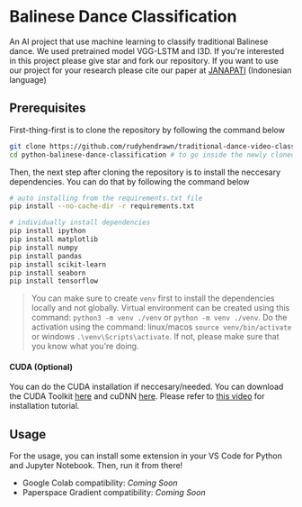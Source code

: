 # Balinese Dance Classification

An AI project that use machine learning to classify traditional Balinese dance. We used pretrained model VGG-LSTM and I3D. If you're interested in this project please give star and fork our repository. If you want to use our project for your research please cite our paper at [JANAPATI](https://ejournal.undiksha.ac.id/index.php/janapati/article/view/52598) (Indonesian language)

## Prerequisites

First-thing-first is to clone the repository by following the command below

```sh
git clone https://github.com/rudyhendrawn/traditional-dance-video-classification.git
cd python-balinese-dance-classification # to go inside the newly cloned directory
```

Then, the next step after cloning the repository is to install the neccesary dependencies. You can do that by following the command below

```sh
# auto installing from the requirements.txt file
pip install --no-cache-dir -r requirements.txt

# individually install dependencies
pip install ipython
pip install matplotlib
pip install numpy
pip install pandas
pip install scikit-learn
pip install seaborn
pip install tensorflow
```

> You can make sure to create `venv` first to install the dependencies locally and not globally. Virtual environment can be created using this command: `python3 -m venv ./venv` or `python -m venv ./venv`. Do the activation using the command: linux/macos `source venv/bin/activate` or windows `.\venv\Scripts\activate`. If not, please make sure that you know what you're doing.

#### CUDA (Optional)

You can do the CUDA installation if neccesary/needed. You can download the CUDA Toolkit [here][url-cuda-toolkit-download] and cuDNN [here][url-cudnn-download]. Please refer to [this video][url-yt-cuda-cudnn-installation] for installation tutorial.

## Usage

For the usage, you can install some extension in your VS Code for Python and Jupyter Notebook. Then, run it from there!

- Google Colab compatibility: _Coming Soon_
- Paperspace Gradient compatibility: _Coming Soon_

[url-cuda-toolkit-download]: https://developer.nvidia.com/cuda-downloads
[url-cudnn-download]: https://developer.nvidia.com/cudnn
[url-yt-cuda-cudnn-installation]: https://www.youtube.com/watch?v=OEFKlRSd8Ic
[url-origin-repo]: https://github.com/rudyhendrawn/traditional-dance-video-classification
